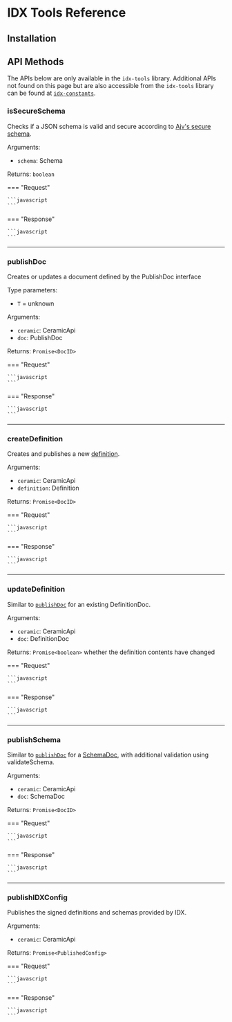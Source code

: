 # IDX Tools Reference

## Installation

## API Methods

The APIs below are only available in the `idx-tools` library. Additional APIs not found on this page but are also accessible from the `idx-tools` library can be found at [`idx-constants`]().

### **isSecureSchema**

Checks if a JSON schema is valid and secure according to [Ajv's secure schema]().

Arguments:

- `schema`: Schema

Returns: `boolean`

=== "Request"

    ```javascript
    ```

=== "Response"

    ```javascript
    ```

---

### **publishDoc**

Creates or updates a document defined by the PublishDoc interface

Type parameters:

- `T` = unknown

Arguments:

- `ceramic`: CeramicApi
- `doc`: PublishDoc<T>

Returns: `Promise<DocID>`

=== "Request"

    ```javascript
    ```

=== "Response"

    ```javascript
    ```

---

### **createDefinition**

Creates and publishes a new [definition]().

Arguments:

- `ceramic`: CeramicApi
- `definition`: Definition

Returns: `Promise<DocID>`

=== "Request"

    ```javascript
    ```

=== "Response"

    ```javascript
    ```

---

### **updateDefinition**

Similar to [`publishDoc`]() for an existing DefinitionDoc.

Arguments:

- `ceramic`: CeramicApi
- `doc`: DefinitionDoc

Returns: `Promise<boolean>` whether the definition contents have changed

=== "Request"

    ```javascript
    ```

=== "Response"

    ```javascript
    ```

---

### **publishSchema**

Similar to [`publishDoc`]() for a [SchemaDoc](), with additional validation using validateSchema.

Arguments:

- `ceramic`: CeramicApi
- `doc`: SchemaDoc

Returns: `Promise<DocID>`

=== "Request"

    ```javascript
    ```

=== "Response"

    ```javascript
    ```

---

### **publishIDXConfig**

Publishes the signed definitions and schemas provided by IDX.

Arguments:

- `ceramic`: CeramicApi

Returns: `Promise<PublishedConfig>`

=== "Request"

    ```javascript
    ```

=== "Response"

    ```javascript
    ```

</br>
</br>
</br>
